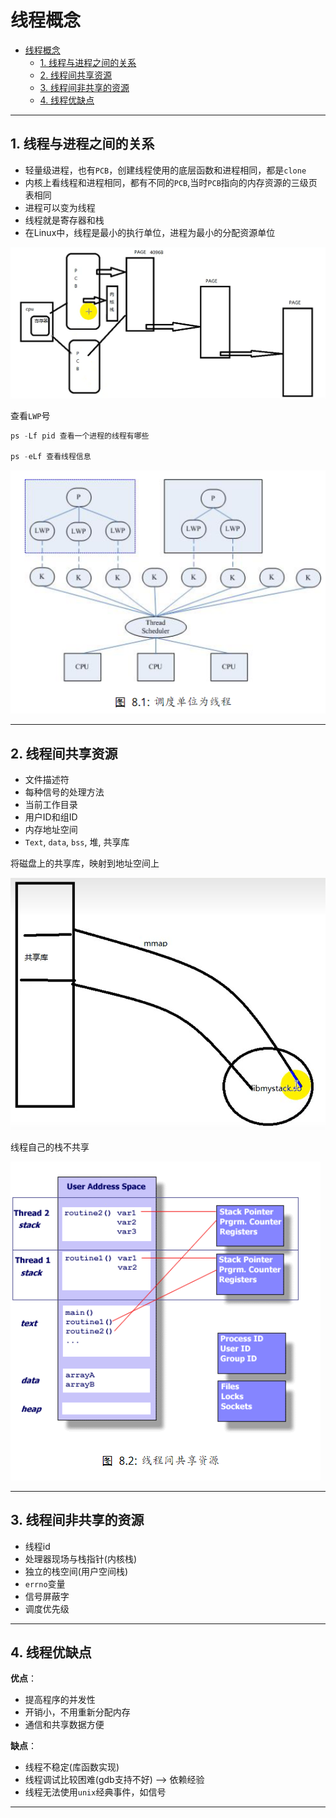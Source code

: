 # 线程概念

- [线程概念](#线程概念)
  - [1. 线程与进程之间的关系](#1-线程与进程之间的关系)
  - [2. 线程间共享资源](#2-线程间共享资源)
  - [3. 线程间非共享的资源](#3-线程间非共享的资源)
  - [4. 线程优缺点](#4-线程优缺点)

---

## 1. 线程与进程之间的关系

- 轻量级进程，也有`PCB`，创建线程使用的底层函数和进程相同，都是`clone`
- 内核上看线程和进程相同，都有不同的`PCB`,当时`PCB`指向的内存资源的三级页表相同
- 进程可以变为线程
- 线程就是寄存器和栈
- 在Linux中，线程是最小的执行单位，进程为最小的分配资源单位

![线程与进程之间的关系](images/2023-10-12-15-08-20.png)

查看`LWP`号

```c
ps -Lf pid 查看一个进程的线程有哪些

ps -eLf 查看线程信息
```

![调度单位](images/2023-10-12-15-18-17.png)

---

## 2. 线程间共享资源

- 文件描述符
- 每种信号的处理方法
- 当前工作目录
- 用户ID和组ID
- 内存地址空间
- `Text`, `data`, `bss`, 堆, 共享库

将磁盘上的共享库，映射到地址空间上

![共享库](images/2023-10-12-15-24-01.png)

线程自己的栈不共享

![线程共享资源](images/2023-10-12-15-25-57.png)

---

## 3. 线程间非共享的资源

- 线程id
- 处理器现场与栈指针(内核栈)
- 独立的栈空间(用户空间栈)
- `errno`变量
- 信号屏蔽字
- 调度优先级

---

## 4. 线程优缺点

**优点**：

- 提高程序的并发性
- 开销小，不用重新分配内存
- 通信和共享数据方便

**缺点**：

- 线程不稳定(库函数实现)
- 线程调试比较困难(gdb支持不好)  --> 依赖经验
- 线程无法使用`unix`经典事件，如信号

---

